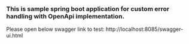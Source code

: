 ### This is sample spring boot application for custom error handling with OpenApi implementation.

Please open below swagger link to test:
http://localhost:8085/swagger-ui.html
